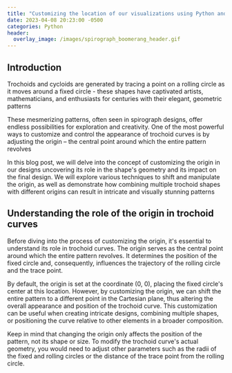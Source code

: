 ```yaml
---
title: "Customizing the location of our visualizations using Python and Spyrograph"
date: 2023-04-08 20:23:00 -0500
categories: Python
header:
  overlay_image: /images/spirograph_boomerang_header.gif
---
```


## Introduction
Trochoids and cycloids are generated by tracing a point on a rolling circle as it moves around a fixed circle - these shapes have captivated artists, mathematicians, and enthusiasts for centuries with their elegant, geometric patterns

These mesmerizing patterns, often seen in spirograph designs, offer endless possibilities for exploration and creativity. One of the most powerful ways to customize and control the appearance of trochoid curves is by adjusting the origin – the central point around which the entire pattern revolves

In this blog post, we will delve into the concept of customizing the origin in our designs uncovering its role in the shape's geometry and its impact on the final design. We will explore various techniques to shift and manipulate the origin, as well as demonstrate how combining multiple trochoid shapes with different origins can result in intricate and visually stunning patterns

## Understanding the role of the origin in trochoid curves
Before diving into the process of customizing the origin, it's essential to understand its role in trochoid curves. The origin serves as the central point around which the entire pattern revolves. It determines the position of the fixed circle and, consequently, influences the trajectory of the rolling circle and the trace point.

By default, the origin is set at the coordinate (0, 0), placing the fixed circle's center at this location. However, by customizing the origin, we can shift the entire pattern to a different point in the Cartesian plane, thus altering the overall appearance and position of the trochoid curve. This customization can be useful when creating intricate designs, combining multiple shapes, or positioning the curve relative to other elements in a broader composition.

Keep in mind that changing the origin only affects the position of the pattern, not its shape or size. To modify the trochoid curve's actual geometry, you would need to adjust other parameters such as the radii of the fixed and rolling circles or the distance of the trace point from the rolling circle.